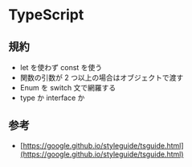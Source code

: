 # TypeScript

## 規約

- let を使わず const を使う
- 関数の引数が 2 つ以上の場合はオブジェクトで渡す
- Enum を switch 文で網羅する
- type か interface か

## 参考

- [https://google.github.io/styleguide/tsguide.html](https://google.github.io/styleguide/tsguide.html)
